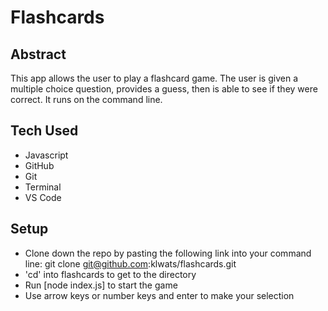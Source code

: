 <h1>Flashcards</h1>


## Abstract
This app allows the user to play a flashcard game. The user is given a multiple choice question, provides a guess, then is able to see if they were correct. It runs on the command line.


## Tech Used
- Javascript 
- GitHub
- Git
- Terminal
- VS Code





## Setup

- Clone down the repo by pasting the following link into your command line: git clone git@github.com:klwats/flashcards.git
- 'cd' into flashcards to get to the directory
- Run [node index.js] to start the game
- Use arrow keys or number keys and enter to make your selection